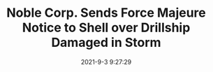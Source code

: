 ---
"title": "Noble Corp. Sends Force Majeure Notice to Shell over Drillship Damaged in Storm"
"date": "2021-9-3 9:27:29"
"feed_name": "OEDIGITAL"
"feed_website": "https://www.oedigital.com/"
"feed_rss": "https://www.oedigital.com/technology/safety-security?format=feed"
"link": "https://www.oedigital.com/news/490356-noble-corp-sends-force-majeure-notice-to-shell-over-drillship-damaged-in-storm"
"file": "_posts/2021-1-1-7580c76b51bfdf02435798e212bab0b9be29e512.md"
"accident": "1"
"drilling": "0"
---